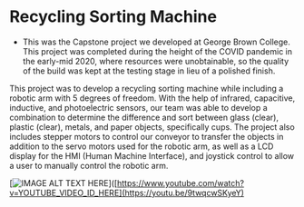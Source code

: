 # Recycling Sorting Machine

- This was the Capstone project we developed at George Brown College.
This project was completed during the height of the COVID pandemic in the early-mid 2020, where resources were unobtainable, so the quality of the build was kept at the testing stage in lieu of a polished finish.

This project was to develop a recycling sorting machine while including a robotic arm with 5 degrees of freedom.
With the help of infrared, capacitive, inductive, and photoelectric sensors, our team was able to develop a combination to determine the difference and sort between glass (clear), plastic (clear), metals, and paper objects, specifically cups.
The project also includes stepper motors to control our conveyor to transfer the objects in addition to the servo motors used for the robotic arm, as well as a LCD display for the HMI (Human Machine Interface), and joystick control to allow a user to manually control the robotic arm.

[![IMAGE ALT TEXT HERE](https://img.youtu.be/9twqcwSKyeY.jpg)]([https://www.youtube.com/watch?v=YOUTUBE_VIDEO_ID_HERE](https://youtu.be/9twqcwSKyeY)

